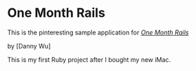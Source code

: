 # One Month Rails

This is the pinteresting sample application for
[*One Month Rails*](http://onemonthrails.com)

by [Danny Wu]

This is my first Ruby project after I bought my new iMac. 